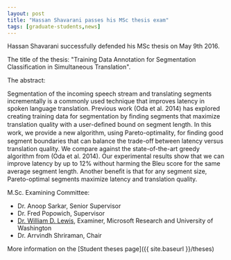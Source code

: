 ```yaml
---
layout: post
title: "Hassan Shavarani passes his MSc thesis exam"
tags: [graduate-students,news]
---
```


Hassan Shavarani successfully defended his MSc thesis on May 9th 2016. 

The title of the thesis: "Training Data Annotation for Segmentation Classification in Simultaneous Translation".

The abstract:

Segmentation of the incoming speech stream and translating segments incrementally is a commonly used technique that improves latency in spoken language translation. Previous work (Oda et al. 2014) has explored creating training data for segmentation by ﬁnding segments that maximize translation quality with a user-deﬁned bound on segment length. In this work, we provide a new algorithm, using Pareto-optimality, for ﬁnding good segment boundaries that can balance the trade-oﬀ between latency versus translation quality. We compare against the state-of-the-art greedy algorithm from (Oda et al. 2014). Our experimental results show that we can improve latency by up to 12% without harming the Bleu score for the same average segment length. Another beneﬁt is that for any segment size, Pareto-optimal segments maximize latency and translation quality.

M.Sc. Examining Committee:

* Dr. Anoop Sarkar, Senior Supervisor
* Dr. Fred Popowich, Supervisor
* [Dr. William D. Lewis](http://research.microsoft.com/en-us/people/wilewis/), Examiner, Microsoft Research and University of Washington
* Dr. Arrvindh Shriraman, Chair

More information on the [Student theses page]({{ site.baseurl }}/theses)

